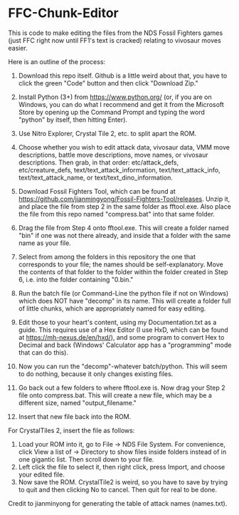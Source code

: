 # FFC-Chunk-Editor
This is code to make editing the files from the NDS Fossil Fighters games (just FFC right now until FF1's text is cracked) relating to vivosaur moves easier.

Here is an outline of the process:

1. Download this repo itself. Github is a little weird about that, you have to click the green "Code" button and then click "Download Zip."

2. Install Python (3+) from https://www.python.org/ (or, if you are on Windows, you can do what I recommend and get it from the Microsoft Store by opening up the Command
Prompt and typing the word "python" by itself, then hitting Enter).

3. Use Nitro Explorer, Crystal Tile 2, etc. to split apart the ROM.

4. Choose whether you wish to edit attack data, vivosaur data, VMM move descriptions, battle move descriptions, move names, or vivosaur descriptions. Then grab, in that order:
etc/attack_defs, etc/creature_defs, text/text_attack_information, text/text_attack_info, text/text_attack_name, or text/text_dino_information.

5. Download Fossil Fighters Tool, which can be found at https://github.com/jianmingyong/Fossil-Fighters-Tool/releases. Unzip it, and place the file from step 2 in the same folder
as fftool.exe. Also place the file from this repo named "compress.bat" into that same folder.

6. Drag the file from Step 4 onto fftool.exe. This will create a folder named "bin" if one was not there already, and inside that a folder with the same name as your file.

7. Select from among the folders in this repository the one that corresponds to your file; the names should be self-explanatory. Move the contents of that folder to the folder within
the folder created in Step 6, i.e. into the folder containing "0.bin."

8. Run the batch file (or Command-Line the python file if not on Windows) which does NOT have "decomp" in its name. This will create a folder full of little chunks, which are
appropriately named for easy editing.

9. Edit those to your heart's content, using my Documentation.txt as a guide. This requires use of a Hex Editor (I use HxD, which can be found at https://mh-nexus.de/en/hxd/),
and some program to convert Hex to Decimal and back (Windows' Calculator app has a "programming" mode that can do this).

10. Now you can run the "decomp"-whatever batch/python. This will seem to do nothing, because it only changes existing files.

11. Go back out a few folders to where fftool.exe is. Now drag your Step 2 file onto compress.bat. This will create a new file, which may be a different size, named "output_filename."

12. Insert that new file back into the ROM.


For CrystalTiles 2, insert the file as follows:
1. Load your ROM into it, go to File -> NDS File System. For convenience, click View a list of -> Directory to show files inside folders instead of in one
gigantic list. Then scroll down to your file.
12. Left click the file to select it, then right click, press Import, and choose your edited file.
3. Now save the ROM. CrystalTile2 is weird, so you have to save by trying to quit and then clicking No to cancel. Then quit for real to be done.

Credit to jianminyong for generating the table of attack names (names.txt).
